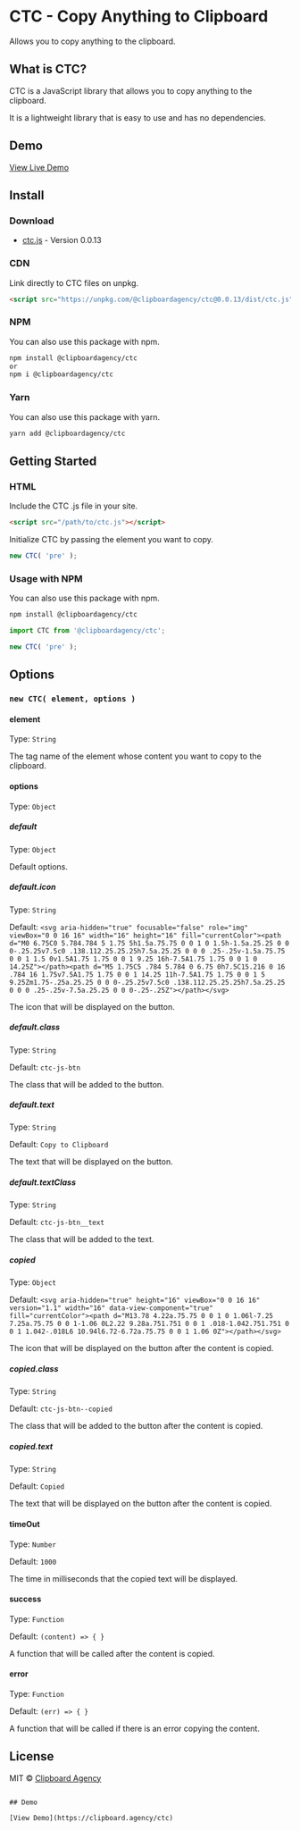 # CTC - Copy Anything to Clipboard

Allows you to copy anything to the clipboard.

## What is CTC?

CTC is a JavaScript library that allows you to copy anything to the clipboard.

It is a lightweight library that is easy to use and has no dependencies.

## Demo

[View Live Demo](https://clipboard.agency/ctc)

## Install

### Download

- [ctc.js](https://unpkg.com/@clipboardagency/ctc@0.0.13/dist/ctc.js) - Version 0.0.13

### CDN

Link directly to CTC files on unpkg.

```html
<script src="https://unpkg.com/@clipboardagency/ctc@0.0.13/dist/ctc.js"></script>
```

### NPM

You can also use this package with npm.

```bash
npm install @clipboardagency/ctc
or
npm i @clipboardagency/ctc
```


### Yarn

You can also use this package with yarn.

```bash
yarn add @clipboardagency/ctc
```

## Getting Started

### HTML

Include the CTC .js file in your site.

```html
<script src="/path/to/ctc.js"></script>
```

Initialize CTC by passing the element you want to copy.

```js
new CTC( 'pre' );
```


### Usage with NPM

You can also use this package with npm.

```bash
npm install @clipboardagency/ctc
```

```js
import CTC from '@clipboardagency/ctc';

new CTC( 'pre' );
```

## Options

### `new CTC( element, options )`

#### element

Type: `String`

The tag name of the element whose content you want to copy to the clipboard.

#### options

Type: `Object`

##### default

Type: `Object`

<!-- default: {
    icon: '<svg aria-hidden="true" focusable="false" role="img" viewBox="0 0 16 16" width="16" height="16" fill="currentColor"><path d="M0 6.75C0 5.784.784 5 1.75 5h1.5a.75.75 0 0 1 0 1.5h-1.5a.25.25 0 0 0-.25.25v7.5c0 .138.112.25.25.25h7.5a.25.25 0 0 0 .25-.25v-1.5a.75.75 0 0 1 1.5 0v1.5A1.75 1.75 0 0 1 9.25 16h-7.5A1.75 1.75 0 0 1 0 14.25Z"></path><path d="M5 1.75C5 .784 5.784 0 6.75 0h7.5C15.216 0 16 .784 16 1.75v7.5A1.75 1.75 0 0 1 14.25 11h-7.5A1.75 1.75 0 0 1 5 9.25Zm1.75-.25a.25.25 0 0 0-.25.25v7.5c0 .138.112.25.25.25h7.5a.25.25 0 0 0 .25-.25v-7.5a.25.25 0 0 0-.25-.25Z"></path></svg>',
    class: 'ctc-js-btn',
    text: 'Copy to Clipboard',
    textClass: 'ctc-js-btn__text',
},
copied: {
    icon: '<svg aria-hidden="true" height="16" viewBox="0 0 16 16" version="1.1" width="16" data-view-component="true" fill="currentColor"><path d="M13.78 4.22a.75.75 0 0 1 0 1.06l-7.25 7.25a.75.75 0 0 1-1.06 0L2.22 9.28a.751.751 0 0 1 .018-1.042.751.751 0 0 1 1.042-.018L6 10.94l6.72-6.72a.75.75 0 0 1 1.06 0Z"></path></svg>',
    class: 'ctc-js-btn--copied',
    text: 'Copied',
},
timeOut: 1000,
success: (content) => { },
error: (err) => { } -->

Default options.

##### default.icon

Type: `String`

Default: `<svg aria-hidden="true" focusable="false" role="img" viewBox="0 0 16 16" width="16" height="16" fill="currentColor"><path d="M0 6.75C0 5.784.784 5 1.75 5h1.5a.75.75 0 0 1 0 1.5h-1.5a.25.25 0 0 0-.25.25v7.5c0 .138.112.25.25.25h7.5a.25.25 0 0 0 .25-.25v-1.5a.75.75 0 0 1 1.5 0v1.5A1.75 1.75 0 0 1 9.25 16h-7.5A1.75 1.75 0 0 1 0 14.25Z"></path><path d="M5 1.75C5 .784 5.784 0 6.75 0h7.5C15.216 0 16 .784 16 1.75v7.5A1.75 1.75 0 0 1 14.25 11h-7.5A1.75 1.75 0 0 1 5 9.25Zm1.75-.25a.25.25 0 0 0-.25.25v7.5c0 .138.112.25.25.25h7.5a.25.25 0 0 0 .25-.25v-7.5a.25.25 0 0 0-.25-.25Z"></path></svg>`

The icon that will be displayed on the button.

##### default.class

Type: `String`

Default: `ctc-js-btn`

The class that will be added to the button.

##### default.text

Type: `String`

Default: `Copy to Clipboard`

The text that will be displayed on the button.

##### default.textClass

Type: `String`

Default: `ctc-js-btn__text`

The class that will be added to the text.

##### copied

Type: `Object`

Default: `<svg aria-hidden="true" height="16" viewBox="0 0 16 16" version="1.1" width="16" data-view-component="true" fill="currentColor"><path d="M13.78 4.22a.75.75 0 0 1 0 1.06l-7.25 7.25a.75.75 0 0 1-1.06 0L2.22 9.28a.751.751 0 0 1 .018-1.042.751.751 0 0 1 1.042-.018L6 10.94l6.72-6.72a.75.75 0 0 1 1.06 0Z"></path></svg>`

The icon that will be displayed on the button after the content is copied.

##### copied.class

Type: `String`

Default: `ctc-js-btn--copied`

The class that will be added to the button after the content is copied.

##### copied.text

Type: `String`

Default: `Copied`

The text that will be displayed on the button after the content is copied.

#### timeOut

Type: `Number`

Default: `1000`

The time in milliseconds that the copied text will be displayed.

#### success

Type: `Function`

Default: `(content) => { }`

A function that will be called after the content is copied.

#### error

Type: `Function`

Default: `(err) => { }`

A function that will be called if there is an error copying the content.

## License

MIT © [Clipboard Agency](https://clipboard.agency)
```

## Demo

[View Demo](https://clipboard.agency/ctc)

